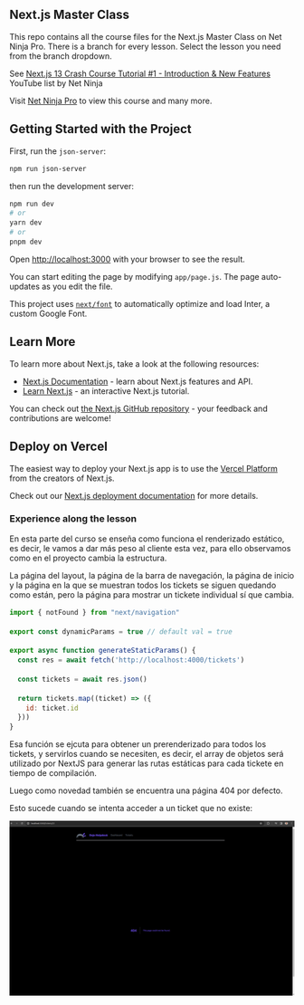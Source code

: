 ## Next.js Master Class

This repo contains all the course files for the Next.js Master Class on Net Ninja Pro. There is a branch for every lesson. Select the lesson you need from the branch dropdown.

See [Next.js 13 Crash Course Tutorial #1 - Introduction & New Features](https://www.youtube.com/watch?v=TJQbDPGzm0Y&list=PL4cUxeGkcC9jZIVqmy_QhfQdi6mzQvJnT) YouTube list by Net Ninja

Visit [Net Ninja Pro](https://netninja.dev) to view this course and many more.

## Getting Started with the Project

First, run the `json-server`:

```bash
npm run json-server
```

then run the development server:

```bash
npm run dev
# or
yarn dev
# or
pnpm dev
```

Open [http://localhost:3000](http://localhost:3000) with your browser to see the result.

You can start editing the page by modifying `app/page.js`. The page auto-updates as you edit the file.

This project uses [`next/font`](https://nextjs.org/docs/basic-features/font-optimization) to automatically optimize and load Inter, a custom Google Font.

## Learn More

To learn more about Next.js, take a look at the following resources:

- [Next.js Documentation](https://nextjs.org/docs) - learn about Next.js features and API.
- [Learn Next.js](https://nextjs.org/learn) - an interactive Next.js tutorial.

You can check out [the Next.js GitHub repository](https://github.com/vercel/next.js/) - your feedback and contributions are welcome!

## Deploy on Vercel

The easiest way to deploy your Next.js app is to use the [Vercel Platform](https://vercel.com/new?utm_medium=default-template&filter=next.js&utm_source=create-next-app&utm_campaign=create-next-app-readme) from the creators of Next.js.

Check out our [Next.js deployment documentation](https://nextjs.org/docs/deployment) for more details.


### Experience along the lesson
En esta parte del curso se enseña como funciona el renderizado estático, es decir, le vamos a dar más peso al cliente esta vez, para ello observamos como en el proyecto cambia la estructura.

La página del layout, la página de la barra de navegación, la página de inicio y la página en la que se muestran todos los tickets se siguen quedando como están, pero la página para mostrar un tickete individual sí que cambia.

```jsx
import { notFound } from "next/navigation"

export const dynamicParams = true // default val = true

export async function generateStaticParams() {
  const res = await fetch('http://localhost:4000/tickets')

  const tickets = await res.json()
 
  return tickets.map((ticket) => ({
    id: ticket.id
  }))
}
```

Esa función se ejcuta para obtener un prerenderizado para todos los tickets, y servirlos cuando se necesiten, es decir, el array de objetos será utilizado por NextJS para generar las rutas estáticas para cada tickete en tiempo de compilación.

Luego como novedad también se encuentra una página 404 por defecto.

Esto sucede cuando se intenta acceder a un ticket que no existe:

![Captura 1](./images/screenshot-1.png)